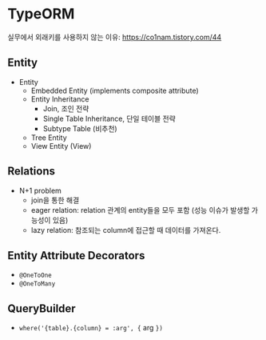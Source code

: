 #   TypeORM
실무에서 외래키를 사용하지 않는 이유: https://co1nam.tistory.com/44

##  Entity
*   Entity
    *   Embedded Entity (implements composite attribute)
    *   Entity Inheritance
        *   Join, 조인 전략
        *   Single Table Inheritance, 단일 테이블 전략
        *   Subtype Table (비추천)
    *   Tree Entity
    *   View Entity (View)

##  Relations
*   N+1 problem
    *   join을 통한 해결
    *   eager relation: relation 관계의 entity들을 모두 포함 (성능 이슈가 발생할 가능성이 있음)
    *   lazy relation: 참조되는 column에 접근할 때 데이터를 가져온다.

##  Entity Attribute Decorators
*   `@OneToOne`
*   `@OneToMany`

##  QueryBuilder
*   `where('{table}.{column} = :arg', {` arg `})`